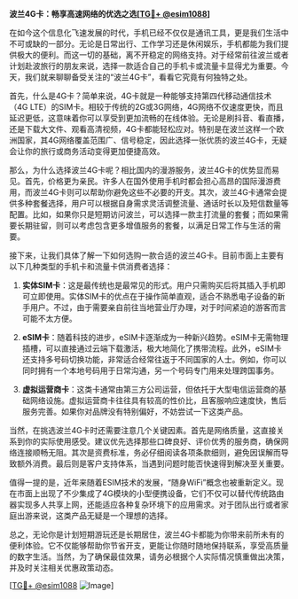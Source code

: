 **波兰4G卡：畅享高速网络的优选之选[[TG💪+ @esim1088](https://t.me/s/esim1088)]**

在如今这个信息化飞速发展的时代，手机已经不仅仅是通讯工具，更是我们生活中不可或缺的一部分。无论是日常出行、工作学习还是休闲娱乐，手机都能为我们提供极大的便利。而这一切的基础，离不开稳定的网络支持。对于经常前往波兰或者计划赴波旅行的朋友来说，选择一款适合自己的手机卡或流量卡显得尤为重要。今天，我们就来聊聊备受关注的“波兰4G卡”，看看它究竟有何独特之处。

首先，什么是4G卡？简单来说，4G卡就是一种能够支持第四代移动通信技术（4G LTE）的SIM卡。相较于传统的2G或3G网络，4G网络不仅速度更快，而且延迟更低，这意味着你可以享受到更加流畅的在线体验。无论是刷抖音、看直播，还是下载大文件、观看高清视频，4G卡都能轻松应对。特别是在波兰这样一个欧洲国家，其4G网络覆盖范围广、信号稳定，因此选择一张优质的波兰4G卡，无疑会让你的旅行或商务活动变得更加便捷高效。

那么，为什么选择波兰4G卡呢？相比国内的漫游服务，波兰4G卡的优势显而易见。首先，价格更为亲民。许多人在国外使用手机时都会担心高昂的国际漫游费用，而波兰4G卡则可以帮助你避免这些不必要的开支。其次，波兰4G卡通常会提供多种套餐选择，用户可以根据自身需求灵活调整流量、通话时长以及短信数量等配置。比如，如果你只是短期访问波兰，可以选择一款主打流量的套餐；而如果需要长期驻留，则可以考虑包含更多增值服务的套餐，以满足日常工作与生活的需要。

接下来，让我们具体了解一下如何选购一款合适的波兰4G卡。目前市面上主要有以下几种类型的手机卡和流量卡供消费者选择：

1. **实体SIM卡**：这是最传统也是最常见的形式。用户只需购买后将其插入手机即可立即使用。实体SIM卡的优点在于操作简单直观，适合不熟悉电子设备的新手用户。不过，由于需要亲自前往当地营业厅办理，对于时间紧迫的游客而言可能不太方便。

2. **eSIM卡**：随着科技的进步，eSIM卡逐渐成为一种新兴趋势。eSIM卡无需物理插槽，可以直接通过云端下载激活，极大地简化了携带流程。此外，eSIM卡还支持多号码切换功能，非常适合经常往返于不同国家的人士。例如，你可以同时拥有一个本地号码用于日常沟通，另一个号码专门用来处理跨国事务。

3. **虚拟运营商卡**：这类卡通常由第三方公司运营，但依托于大型电信运营商的基础网络设施。虚拟运营商卡往往具有较高的性价比，且客服响应速度快，售后服务完善。如果你对品牌没有特别偏好，不妨尝试一下这类产品。

当然，在挑选波兰4G卡时还需要注意几个关键因素。首先是网络质量，这直接关系到你的实际使用感受。建议优先选择那些口碑良好、评价优秀的服务商，确保网络连接顺畅无阻。其次是资费标准，务必仔细阅读各项条款细则，避免因误解而导致额外消费。最后则是客户支持体系，当遇到问题时能否快速得到解决至关重要。

值得一提的是，近年来随着ESIM技术的发展，“随身WiFi”概念也被重新定义。现在市面上出现了不少集成了4G模块的小型便携设备，它们不仅可以替代传统路由器实现多人共享上网，还能适应各种复杂环境下的应用需求。对于团队出行或者家庭出游来说，这类产品无疑是一个理想的选择。

总之，无论你是计划短期游玩还是长期居住，波兰4G卡都能为你带来前所未有的便利体验。它不仅能够帮助你节省开支，更能让你随时随地保持联系，享受高质量的数字生活。当然，为了确保最佳效果，请务必根据个人实际情况慎重做出决策，并及时关注相关优惠政策动态。

[[TG💪+ @esim1088](https://t.me/s/esim1088) ![Image](https://i.postimg.cc/4NQfJmqS/Snipaste-2025-05-13-00-14-12.png)]